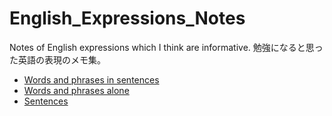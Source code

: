 # English_Expressions_Notes
Notes of English expressions which I think are informative.  勉強になると思った英語の表現のメモ集。

- [Words and phrases in sentences](https://github.com/hiro106/English_Expressions_Notes/blob/main/words_phrases_in_sentences.md)
- [Words and phrases alone](https://github.com/hiro106/English_Expressions_Notes/blob/main/words_phrases_alone.md)
- [Sentences](https://github.com/hiro106/English_Expressions_Notes/blob/main/sentences.md)
